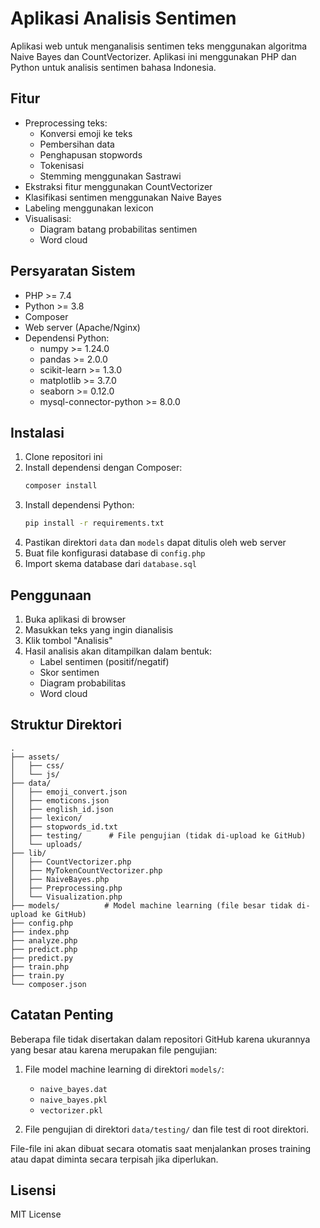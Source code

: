 # Aplikasi Analisis Sentimen

Aplikasi web untuk menganalisis sentimen teks menggunakan algoritma Naive Bayes dan CountVectorizer. Aplikasi ini menggunakan PHP dan Python untuk analisis sentimen bahasa Indonesia.

## Fitur

- Preprocessing teks:
  - Konversi emoji ke teks
  - Pembersihan data
  - Penghapusan stopwords
  - Tokenisasi
  - Stemming menggunakan Sastrawi
- Ekstraksi fitur menggunakan CountVectorizer
- Klasifikasi sentimen menggunakan Naive Bayes
- Labeling menggunakan lexicon
- Visualisasi:
  - Diagram batang probabilitas sentimen
  - Word cloud

## Persyaratan Sistem

- PHP >= 7.4
- Python >= 3.8
- Composer
- Web server (Apache/Nginx)
- Dependensi Python:
  - numpy >= 1.24.0
  - pandas >= 2.0.0
  - scikit-learn >= 1.3.0
  - matplotlib >= 3.7.0
  - seaborn >= 0.12.0
  - mysql-connector-python >= 8.0.0

## Instalasi

1. Clone repositori ini
2. Install dependensi dengan Composer:
   ```bash
   composer install
   ```
3. Install dependensi Python:
   ```bash
   pip install -r requirements.txt
   ```
4. Pastikan direktori `data` dan `models` dapat ditulis oleh web server
5. Buat file konfigurasi database di `config.php`
6. Import skema database dari `database.sql`

## Penggunaan

1. Buka aplikasi di browser
2. Masukkan teks yang ingin dianalisis
3. Klik tombol "Analisis"
4. Hasil analisis akan ditampilkan dalam bentuk:
   - Label sentimen (positif/negatif)
   - Skor sentimen
   - Diagram probabilitas
   - Word cloud

## Struktur Direktori

```
.
├── assets/
│   ├── css/
│   └── js/
├── data/
│   ├── emoji_convert.json
│   ├── emoticons.json
│   ├── english_id.json
│   ├── lexicon/
│   ├── stopwords_id.txt
│   ├── testing/      # File pengujian (tidak di-upload ke GitHub)
│   └── uploads/
├── lib/
│   ├── CountVectorizer.php
│   ├── MyTokenCountVectorizer.php
│   ├── NaiveBayes.php
│   ├── Preprocessing.php
│   └── Visualization.php
├── models/          # Model machine learning (file besar tidak di-upload ke GitHub)
├── config.php
├── index.php
├── analyze.php
├── predict.php
├── predict.py
├── train.php
├── train.py
└── composer.json
```

## Catatan Penting

Beberapa file tidak disertakan dalam repositori GitHub karena ukurannya yang besar atau karena merupakan file pengujian:

1. File model machine learning di direktori `models/`:
   - `naive_bayes.dat`
   - `naive_bayes.pkl`
   - `vectorizer.pkl`

2. File pengujian di direktori `data/testing/` dan file test di root direktori.

File-file ini akan dibuat secara otomatis saat menjalankan proses training atau dapat diminta secara terpisah jika diperlukan.

## Lisensi

MIT License
